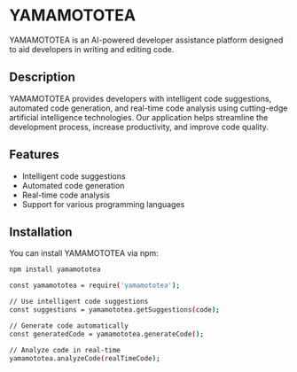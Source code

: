 # YAMAMOTOTEA

YAMAMOTOTEA is an AI-powered developer assistance platform designed to aid developers in writing and editing code.

## Description

YAMAMOTOTEA provides developers with intelligent code suggestions, automated code generation, and real-time code analysis using cutting-edge artificial intelligence technologies. Our application helps streamline the development process, increase productivity, and improve code quality.

## Features

- Intelligent code suggestions
- Automated code generation
- Real-time code analysis
- Support for various programming languages

## Installation

You can install YAMAMOTOTEA via npm:

```bash
npm install yamamototea

const yamamototea = require('yamamototea');

// Use intelligent code suggestions
const suggestions = yamamototea.getSuggestions(code);

// Generate code automatically
const generatedCode = yamamototea.generateCode();

// Analyze code in real-time
yamamototea.analyzeCode(realTimeCode);


